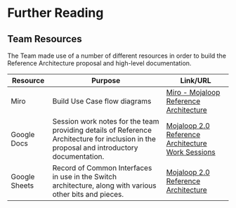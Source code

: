 # Further Reading

## Team Resources
The Team made use of a number of different resources in order to build the Reference Architecture proposal and high-level documentation.

| Resource | Purpose | Link/URL |
| --- | --- | --- |
| Miro | Build Use Case flow diagrams | [Miro - Mojaloop Reference Architecture](https://miro.com/app/board/o9J_lJyA1TA=/) |
| Google Docs | Session work notes for the team providing details of Reference Architecture for inclusion in the proposal and introductory documentation. | [Mojaloop 2.0 Reference Architecture Work Sessions](https://docs.google.com/document/d/1Nm6B_tSR1mOM0LEzxZ9uQnGwXkruBeYB2slgYK1Kflo/edit#heading=h.vymmtvqaio5b) |
| Google Sheets | Record of Common Interfaces in use in the Switch architecture, along with various other bits and pieces. | [Mojaloop 2.0 Reference Architecture](https://docs.google.com/spreadsheets/d/1ITmAesHjRZICC0EUNV8vUVV8VDnKLjbSKu_dzhEa5Fw/edit#gid=1810993431)

<!--# Title2

Some text.

## Sub title 1

Some more text.

## Sub title 2

Some more text.
-->